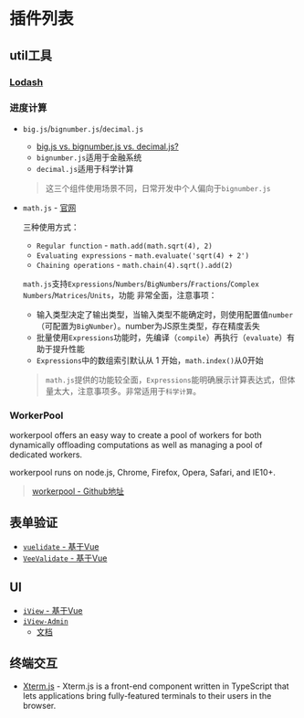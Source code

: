 # 插件列表

## util工具

### [Lodash](https://lodash.com/docs)

### 进度计算
* `big.js`/`bignumber.js`/`decimal.js`
  * [big.js vs. bignumber.js vs. decimal.js?](https://github.com/MikeMcl/big.js/issues/45#issuecomment-104211175)
  * `bignumber.js`适用于金融系统
  * `decimal.js`适用于科学计算
  > 这三个组件使用场景不同，日常开发中个人偏向于`bignumber.js`
  
* `math.js` - [官网](https://mathjs.org/index.html) 

  三种使用方式：
  * `Regular function` - `math.add(math.sqrt(4), 2)`
  * `Evaluating expressions` - `math.evaluate('sqrt(4) + 2')`
  * `Chaining operations` - `math.chain(4).sqrt().add(2)`
  
  `math.js`支持`Expressions`/`Numbers`/`BigNumbers`/`Fractions`/`Complex Numbers`/`Matrices`/`Units`，功能
非常全面，注意事项：
  * 输入类型决定了输出类型，当输入类型不能确定时，则使用配置值`number`（可配置为`BigNumber`）。number为JS原生类型，存在精度丢失
  * 批量使用`Expressions`功能时，先编译（`compile`）再执行（`evaluate`）有助于提升性能
  * `Expressions`中的数组索引默认从 1 开始，`math.index()`从0开始
  
  > `math.js`提供的功能较全面，`Expressions`能明确展示计算表达式，但体量太大，注意事项多。非常适用于`科学计算`。

### WorkerPool

workerpool offers an easy way to create a pool of workers for both dynamically offloading computations as well 
as managing a pool of dedicated workers.

workerpool runs on node.js, Chrome, Firefox, Opera, Safari, and IE10+.

> [workerpool - Github地址](https://github.com/josdejong/workerpool)

## 表单验证

* [`vuelidate` - 基于Vue](https://github.com/monterail/vuelidate)
* [`VeeValidate` - 基于Vue](http://vee-validate.logaretm.com/)

## UI

* [`iView` - 基于Vue](https://www.iviewui.com/docs/guide/install)
* [`iView-Admin`](https://github.com/iview/iview-admin)
    * [文档](https://lison16.github.io/iview-admin-doc/#/)

## 终端交互

* [Xterm.js](https://github.com/xtermjs/xterm.js/) - Xterm.js is a front-end component written in TypeScript that lets applications bring fully-featured terminals to their users in the browser.